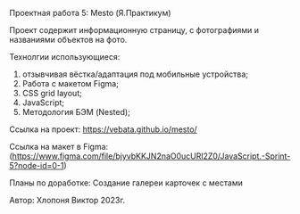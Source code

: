 Проектная работа 5: Mesto (Я.Практикум)

Проект содержит информационную страницу, с фотографиями и названиями объектов на фото.

Технолгии использующиеся:

1) отзывчивая вёстка/адаптация под мобильные устройства;
2) Работа с макетом Figma;
3) CSS grid layout;
4) JavaScript;
5) Методология БЭМ (Nested);


Ссылка на проект: https://vebata.github.io/mesto/
 
Ссылка на макет в Figma: (https://www.figma.com/file/bjyvbKKJN2naO0ucURl2Z0/JavaScript.-Sprint-5?node-id=0-1)

Планы по доработке:
Создание галереи карточек с местами


Автор:
Хлопоня Виктор 2023г.

